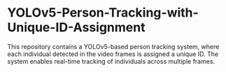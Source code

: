 # YOLOv5-Person-Tracking-with-Unique-ID-Assignment
This repository contains a YOLOv5-based person tracking system, where each individual detected in the video frames is assigned a unique ID. The system enables real-time tracking of individuals across multiple frames.
